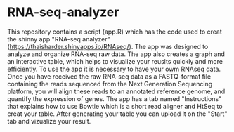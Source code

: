 # RNA-seq-analyzer
This repository contains a script (app.R) which has the code used to creat the shinny app  "RNA-seq analyzer" (https://thaisharder.shinyapps.io/RNAseq/). The app was designed to analyze and organize RNA-seq raw data. The app also creates a graph and an interactive table, which helps to visualize your reuslts quickly and more efficiently.
To use the app it is necessary to have your owm RNAseq data. Once you have received the raw RNA-seq data as a FASTQ-format file containing the reads sequenced from the Next Generation Sequencing platform, you will align these reads to an annotated reference genome, and quantify the expression of genes. 
The app has a tab named "Instructions" that explains how to use Bowtie which is a short read aligner and HtSeq to creat your table. 
After generating your table you can upload it on the "Start" tab and vizualize your result. 
